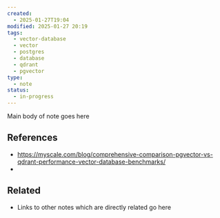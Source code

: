 ```yaml
---
created:
  - 2025-01-27T19:04
modified: 2025-01-27 20:19
tags:
  - vector-database
  - vector
  - postgres
  - database
  - qdrant
  - pgvector
type:
  - note
status:
  - in-progress
---
```

Main body of note goes here
## References
* https://myscale.com/blog/comprehensive-comparison-pgvector-vs-qdrant-performance-vector-database-benchmarks/
* 
## Related

* Links to other notes which are directly related go here